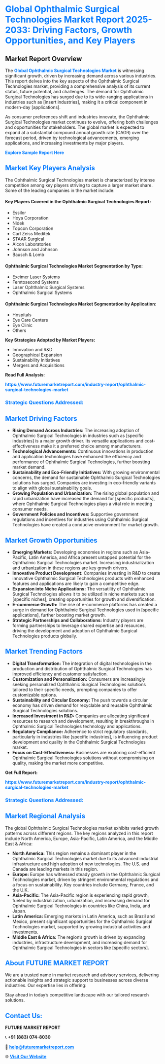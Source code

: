 <h1 style="color: #007BFF;">Global Ophthalmic Surgical Technologies Market Report 2025-2033: Driving Factors, Growth Opportunities, and Key Players</h1>

<section id="overview">
<h2>Market Report Overview</h2>
<p>The <a href="https://www.futuremarketreport.com/industry-report/ophthalmic-surgical-technologies-market" style="color: #007BFF; text-decoration: none;"><strong>Global Ophthalmic Surgical Technologies Market</strong></a> is witnessing significant growth, driven by increasing demand across various industries. This report delves into the key aspects of the Ophthalmic Surgical Technologies market, providing a comprehensive analysis of its current status, future potential, and challenges. The demand for Ophthalmic Surgical Technologies has surged due to its wide-ranging applications in industries such as [insert industries], making it a critical component in modern-day [applications].</p>
<p>As consumer preferences shift and industries innovate, the Ophthalmic Surgical Technologies market continues to evolve, offering both challenges and opportunities for stakeholders. The global market is expected to expand at a substantial compound annual growth rate (CAGR) over the forecast period, driven by technological advancements, emerging applications, and increasing investments by major players.</p>
</section>

<section id="overview">
<p><a href="https://www.futuremarketreport.com/request-sample/reportId=109351" style="color: #007BFF; text-decoration: none;"><strong>Explore Sample Report Here</strong></a></p>
</section>

<section id="key-players">
<h2 style="color: #007BFF;">Market Key Players Analysis</h2>
<p>The Ophthalmic Surgical Technologies market is characterized by intense competition among key players striving to capture a larger market share. Some of the leading companies in the market include:</p>
<h4>Key Players Covered in the Ophthalmic Surgical Technologies Report:</h4>
<ul><li>Essilor</li><li>Hoya Corporation</li><li>Nidek</li><li>Topcon Corporation</li><li>Carl Zeiss Meditek</li><li>STAAR Surgical</li><li>Alcon Laboratories</li><li>Johnson and Johnson</li><li>Bausch &amp; Lomb</li></ul>
<h4>Ophthalmic Surgical Technologies Market Segmentation by Type:</h4>
<ul><li>Excimer Laser Systems</li><li>Femtosecond Systems</li><li>Laser Ophthalmic Surgical Systems</li><li>Ophthalmic Surgical Systems</li></ul>

<h4>Ophthalmic Surgical Technologies Market Segmentation by Application:</h4>
<ul><li>Hospitals</li><li>Eye Care Centers</li><li>Eye Clinic</li><li>Others</li></ul>
<p><strong>Key Strategies Adopted by Market Players:</strong></p>
<ul>
<li>Innovation and R&D</li>
<li>Geographical Expansion</li>
<li>Sustainability Initiatives</li>
<li>Mergers and Acquisitions</li>
</ul>
</section>

<section>
<p><strong>Read Full Analysis: </strong></p><a href="https://www.futuremarketreport.com/industry-report/ophthalmic-surgical-technologies-market" style="color: #007BFF; text-decoration: none;"><strong>https://www.futuremarketreport.com/industry-report/ophthalmic-surgical-technologies-market</strong></a>
<h3 style="color: #007BFF;">Strategic Questions Addressed:</h3>
</section>

<section id="driving-factors">
<h2 style="color: #007BFF;">Market Driving Factors</h2>
<ul>
<li><strong>Rising Demand Across Industries:</strong> The increasing adoption of Ophthalmic Surgical Technologies in industries such as [specific industries] is a major growth driver. Its versatile applications and cost-effectiveness make it a preferred choice among manufacturers.</li>
<li><strong>Technological Advancements:</strong> Continuous innovations in production and application technologies have enhanced the efficiency and performance of Ophthalmic Surgical Technologies, further boosting market demand.</li>
<li><strong>Sustainability and Eco-Friendly Initiatives:</strong> With growing environmental concerns, the demand for sustainable Ophthalmic Surgical Technologies solutions has surged. Companies are investing in eco-friendly variants to align with global sustainability goals.</li>
<li><strong>Growing Population and Urbanization:</strong> The rising global population and rapid urbanization have increased the demand for [specific products], where Ophthalmic Surgical Technologies plays a vital role in meeting consumer needs.</li>
<li><strong>Government Policies and Incentives:</strong> Supportive government regulations and incentives for industries using Ophthalmic Surgical Technologies have created a conducive environment for market growth.</li>
</ul>
</section>

<section id="growth-opportunities">
<h2 style="color: #007BFF;">Market Growth Opportunities</h2>
<ul>
<li><strong>Emerging Markets:</strong> Developing economies in regions such as Asia-Pacific, Latin America, and Africa present untapped potential for the Ophthalmic Surgical Technologies market. Increasing industrialization and urbanization in these regions are key growth drivers.</li>
<li><strong>Innovative Product Development:</strong> Companies investing in R&D to create innovative Ophthalmic Surgical Technologies products with enhanced features and applications are likely to gain a competitive edge.</li>
<li><strong>Expansion into Niche Applications:</strong> The versatility of Ophthalmic Surgical Technologies allows it to be utilized in niche markets such as [specific niches], creating opportunities for growth and diversification.</li>
<li><strong>E-commerce Growth:</strong> The rise of e-commerce platforms has created a surge in demand for Ophthalmic Surgical Technologies used in [specific applications], further boosting market growth.</li>
<li><strong>Strategic Partnerships and Collaborations:</strong> Industry players are forming partnerships to leverage shared expertise and resources, driving the development and adoption of Ophthalmic Surgical Technologies products globally.</li>
</ul>
</section>

<section id="trending-factors">
<h2 style="color: #007BFF;">Market Trending Factors</h2>
<ul>
<li><strong>Digital Transformation:</strong> The integration of digital technologies in the production and distribution of Ophthalmic Surgical Technologies has improved efficiency and customer satisfaction.</li>
<li><strong>Customization and Personalization:</strong> Consumers are increasingly seeking personalized Ophthalmic Surgical Technologies solutions tailored to their specific needs, prompting companies to offer customizable options.</li>
<li><strong>Sustainability and Circular Economy:</strong> The push towards a circular economy has driven demand for recyclable and reusable Ophthalmic Surgical Technologies solutions.</li>
<li><strong>Increased Investment in R&D:</strong> Companies are allocating significant resources to research and development, resulting in breakthroughs in Ophthalmic Surgical Technologies technology and applications.</li>
<li><strong>Regulatory Compliance:</strong> Adherence to strict regulatory standards, particularly in industries like [specific industries], is influencing product development and quality in the Ophthalmic Surgical Technologies market.</li>
<li><strong>Focus on Cost-Effectiveness:</strong> Businesses are exploring cost-efficient Ophthalmic Surgical Technologies solutions without compromising on quality, making the market more competitive.</li>
</ul>
</section>

<section>
<p><strong>Get Full Report: </strong></p><a href="https://www.futuremarketreport.com/industry-report/ophthalmic-surgical-technologies-market" style="color: #007BFF; text-decoration: none;"><strong>https://www.futuremarketreport.com/industry-report/ophthalmic-surgical-technologies-market</strong></a>
<h3 style="color: #007BFF;">Strategic Questions Addressed:</h3>
</section>


<section id="regional-analysis">
<h2 style="color: #007BFF;">Market Regional Analysis</h2>
<p>The global Ophthalmic Surgical Technologies market exhibits varied growth patterns across different regions. The key regions analyzed in this report include North America, Europe, Asia-Pacific, Latin America, and the Middle East & Africa:</p>
<ul>
<li><strong>North America:</strong> This region remains a dominant player in the Ophthalmic Surgical Technologies market due to its advanced industrial infrastructure and high adoption of new technologies. The U.S. and Canada are leading markets in this region.</li>
<li><strong>Europe:</strong> Europe has witnessed steady growth in the Ophthalmic Surgical Technologies market, driven by stringent environmental regulations and a focus on sustainability. Key countries include Germany, France, and the U.K.</li>
<li><strong>Asia-Pacific:</strong> The Asia-Pacific region is experiencing rapid growth, fueled by industrialization, urbanization, and increasing demand for Ophthalmic Surgical Technologies in countries like China, India, and Japan.</li>
<li><strong>Latin America:</strong> Emerging markets in Latin America, such as Brazil and Mexico, present significant opportunities for the Ophthalmic Surgical Technologies market, supported by growing industrial activities and investments.</li>
<li><strong>Middle East & Africa:</strong> The region’s growth is driven by expanding industries, infrastructure development, and increasing demand for Ophthalmic Surgical Technologies in sectors like [specific sectors].</li>
</ul>
</section>

<footer>
<h2 style="color: #007BFF;">About FUTURE MARKET REPORT</h2>
<p>We are a trusted name in market research and advisory services, delivering actionable insights and strategic support to businesses across diverse industries. Our expertise lies in offering:</p>

<p>Stay ahead in today’s competitive landscape with our tailored research solutions.</p>

<h2 style="color: #007BFF;">Contact Us:</h2>
<p><strong>FUTURE MARKET REPORT</strong></p>
<p>📞 <strong>+91 (883) 074-8030</strong></p>
<p>📧 <strong><a href="mailto:help@futuremarketreport.com" style="color: #007BFF;">help@futuremarketreport.com</a></strong></p>
<p>🌐 <strong><a href="https://www.futuremarketreport.com/" style="color: #007BFF;">Visit Our Website</a></strong></p>
</footer>